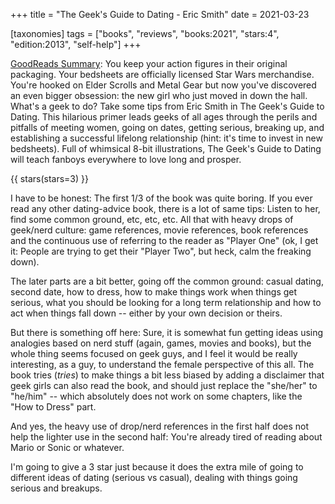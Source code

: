 +++
title = "The Geek's Guide to Dating - Eric Smith"
date = 2021-03-23

[taxonomies]
tags = ["books", "reviews", "books:2021", "stars:4", "edition:2013", "self-help"]
+++

[GoodReads Summary](https://www.goodreads.com/book/show/17568806-the-geek-s-guide-to-dating):
You keep your action figures in their original packaging. Your bedsheets are
officially licensed Star Wars merchandise. You're hooked on Elder Scrolls and
Metal Gear but now you've discovered an even bigger obsession: the new girl who
just moved in down the hall. What's a geek to do? Take some tips from Eric Smith
in The Geek's Guide to Dating. This hilarious primer leads geeks of all ages
through the perils and pitfalls of meeting women, going on dates, getting
serious, breaking up, and establishing a successful lifelong relationship (hint:
it's time to invest in new bedsheets). Full of whimsical 8-bit illustrations,
The Geek's Guide to Dating will teach fanboys everywhere to love long and
prosper.

<!-- more -->

{{ stars(stars=3) }}

I have to be honest: The first 1/3 of the book was quite boring. If you ever
read any other dating-advice book, there is a lot of same tips: Listen to her,
find some common ground, etc, etc, etc. All that with heavy drops of geek/nerd
culture: game references, movie references, book references and the continuous
use of referring to the reader as "Player One" (ok, I get it: People are trying
to get their "Player Two", but heck, calm the freaking down).

The later parts are a bit better, going off the common ground: casual dating,
second date, how to dress, how to make things work when things get serious, what
you should be looking for a long term relationship and how to act when things
fall down -- either by your own decision or theirs.

But there is something off here: Sure, it is somewhat fun getting ideas using
analogies based on nerd stuff (again, games, movies and books), but the whole
thing seems focused on geek guys, and I feel it would be really interesting, as
a guy, to understand the female perspective of this all. The book tries
(*tries*) to make things a bit less biased by adding a disclaimer that geek
girls can also read the book, and should just replace the "she/her" to
"he/him" -- which absolutely does not work on some chapters, like the "How to
Dress" part.

And yes, the heavy use of drop/nerd references in the first half does not help
the lighter use in the second half: You're already tired of reading about Mario
or Sonic or whatever.

I'm going to give a 3 star just because it does the extra mile of going to
different ideas of dating (serious vs casual), dealing with things going serious
and breakups.
